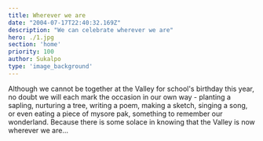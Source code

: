 ```yaml
---
title: Wherever we are
date: "2004-07-17T22:40:32.169Z"
description: "We can celebrate wherever we are"
hero: ./1.jpg
section: 'home'
priority: 100
author: Sukalpo
type: 'image_background'
---
```


Although we cannot be together at the Valley for school's birthday this year, no doubt we will each mark the occasion in our own way - planting a sapling, nurturing a tree, writing a poem, making a sketch, singing a song, or even eating a piece of mysore pak, something to remember our wonderland. Because there is some solace in knowing that the Valley is now wherever we are...